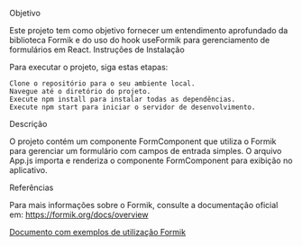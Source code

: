 Objetivo

Este projeto tem como objetivo fornecer um entendimento aprofundado da biblioteca Formik e do uso do hook useFormik para gerenciamento de formulários em React.
Instruções de Instalação

Para executar o projeto, siga estas etapas:

    Clone o repositório para o seu ambiente local.
    Navegue até o diretório do projeto.
    Execute npm install para instalar todas as dependências.
    Execute npm start para iniciar o servidor de desenvolvimento.

Descrição

O projeto contém um componente FormComponent que utiliza o Formik para gerenciar um formulário com campos de entrada simples. O arquivo App.js importa e renderiza o componente FormComponent para exibição no aplicativo.

Referências

Para mais informações sobre o Formik, consulte a documentação oficial em: https://formik.org/docs/overview

<a href="https://docs.google.com/spreadsheets/d/1fxKT6zvfO8PDVI49DSaAj_XSmPqKYngZ1NhxdrZp1oY/edit?usp=sharing">Documento com exemplos de utilização Formik</a>
